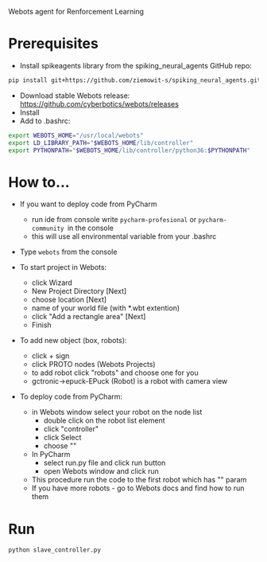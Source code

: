 Webots agent for Renforcement Learning

# Prerequisites
* Install spikeagents library from the spiking_neural_agents GitHub repo:
```bash
pip install git+https://github.com/ziemowit-s/spiking_neural_agents.git
```

* Download stable Webots release: https://github.com/cyberbotics/webots/releases
* Install
* Add to .bashrc:
```bash
export WEBOTS_HOME="/usr/local/webots"
export LD_LIBRARY_PATH="$WEBOTS_HOME/lib/controller"
export PYTHONPATH="$WEBOTS_HOME/lib/controller/python36:$PYTHONPATH"
```

# How to...
* If you want to deploy code from PyCharm
  * run ide from console write `pycharm-profesional` or `pycharm-community `in the console
  * this will use all environmental variable from your .bashrc
  
* Type `webots` from the console

* To start project in Webots: 
  * click Wizard
  * New Project Directory [Next] 
  * choose location [Next] 
  * name of your world file (with *.wbt extention) 
  * click "Add a rectangle area" [Next]
  * Finish 
  
* To add new object (box, robots):
  * click + sign
  * click PROTO nodes (Webots Projects)
  * to add robot click "robots" and choose one for you
  * gctronic->epuck-EPuck (Robot) is a robot with camera view
  
* To deploy code from PyCharm:
  * in Webots window select your robot on the node list
    * double click on the robot list element
    * click "controller"
    * click Select
    * choose "<Extern>"
  * In PyCharm
    * select run.py file and click run button
    * open Webots window and click run
  * This procedure run the code to the first robot which has "<extern>" param
  * If you have more robots - go to Webots docs and find how to run them

# Run
```python
python slave_controller.py
```